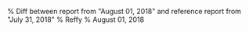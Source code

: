 % Diff between report from "August 01, 2018" and reference report from "July 31, 2018"
% Reffy
% August 01, 2018

